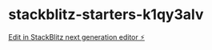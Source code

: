# stackblitz-starters-k1qy3alv

[Edit in StackBlitz next generation editor ⚡️](https://stackblitz.com/~/github.com/firemoney81-naldon/stackblitz-starters-k1qy3alv)